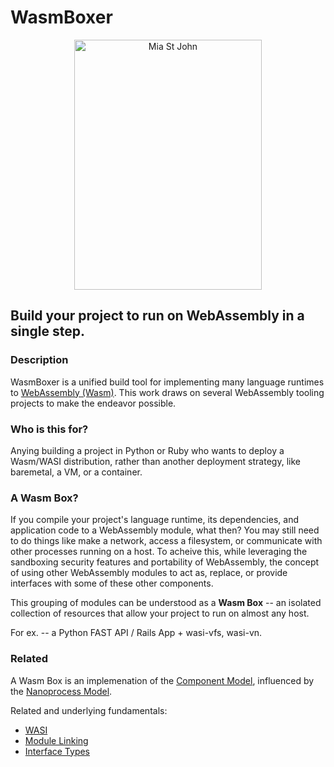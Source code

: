 # WasmBoxer

<p align="center">
  <p align="center">
    <a href="https://en.wikipedia.org/wiki/Mia_St._John" target="_blank">
      <img src="https://user-images.githubusercontent.com/20820229/164059786-8d082b44-59d6-431a-adf4-993116c8d492.png" alt="Mia St John" width="300"             height="400">
    </a>
  </p>
</p>


## Build your project to run on WebAssembly in a single step.

### Description

WasmBoxer is a unified build tool for implementing many language runtimes to [WebAssembly (Wasm)](https://webassembly.org). This work draws on several WebAssembly tooling projects to make the endeavor possible.

### Who is this for?

Anying building a project in Python or Ruby who wants to deploy a Wasm/WASI distribution, rather than another deployment strategy, like baremetal, a VM, or a container.

### A Wasm Box?

If you compile your project's language runtime, its dependencies, and application code to a WebAssembly module, what then? You may still need to do things like make a network, access a filesystem, or communicate with other processes running on a host. To acheive this, while leveraging the sandboxing security features and portability of WebAssembly, the concept of using other WebAssembly modules to act as, replace, or provide interfaces with some of these other components.

This grouping of modules can be understood as a **Wasm Box** -- an isolated collection of resources that allow your project to run on almost any host.

For ex. -- a Python FAST API / Rails App + wasi-vfs, wasi-vn.

### Related

A Wasm Box is an implemenation of the [Component Model](https://github.com/WebAssembly/component-model), influenced by the [Nanoprocess Model](https://bytecodealliance.org/articles/1-year-update).

Related and underlying fundamentals:

- [WASI](https://github.com/WebAssembly/WASI)
- [Module Linking](https://github.com/WebAssembly/module-linking)
- [Interface Types](https://github.com/WebAssembly/interface-types/blob/main/proposals/interface-types/Explainer.md)

